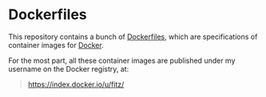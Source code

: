 Dockerfiles
===========

This repository contains a bunch of
[Dockerfiles](http://docs.docker.io/en/latest/use/builder/), which are
specifications of container images for [Docker](http://www.docker.io/).

For the most part, all these container images are published under my username on
the Docker registry, at:

> <https://index.docker.io/u/fitz/>


